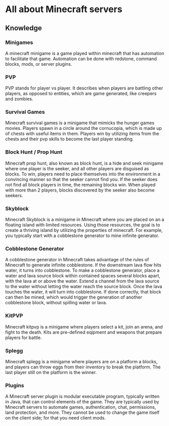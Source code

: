 # All about Minecraft servers

## Knowledge

### Minigames
A minecraft minigame is a game played within minecraft that has automation
to facilitate that game. Automation can be done with redstone, command blocks,
mods, or server plugins.

### PVP
PVP stands for player vs player. It describes when players are battling other
players, as opposed to entities, which are game generated, like creepers and zombies.

### Survival Games
Minecraft survival games is a minigame that mimicks the hunger games movies.
Players spawn in a circle around the cornucopia, which is made up of chests with
useful items in them. Players win by utilizing items from the chests and their
pvp skills to become the last player standing.

### Block Hunt / Prop Hunt
Minecraft prop hunt, also known as block hunt, is a hide and seek minigame where
one player is the seeker, and all other players are disguised as blocks. To win,
players need to place themselves into the environment in a convincing manner so that
the seeker cannot find you. If the seeker does not find all block players in time,
the remaining blocks win. When played with more than 2 players, blocks discovered by
the seeker also become seekers.

### Skyblock
Minecraft Skyblock is a minigame in Minecraft where you are placed on an a
floating island with limited resources. Using those resources, the goal is to create
a thriving island by utilizing the properties of minecraft. For example, you
typically start with a cobblestone generator to mine infinite generator.

### Cobblestone Generator
A cobblestone generator in Minecraft takes advantage of the rules of Minecraft
to generate infinite cobblestone. If the downstream lava flow hits water, it turns
into cobblestone. To make a cobblestone generator, place a water and lava source
block within contained spaces several blocks apart, with the lava at or above the
water. Extend a channel from the lava source to the water without letting the water
reach the source block. Once the lava touches the water, it will turn into
cobblestone. If done correctly, that block can then be mined, which would trigger
the generation of another cobblestone block, without spilling water or lava.

### KitPVP
Minecraft kitpvp is a minigame where players select a kit, join an arena, and
fight to the death. Kits are pre-defined eqipment and weapons that prepare players
for battle.

### Splegg
Minecraft splegg is a minigame where players are on a platform a blocks, and
players can throw eggs from their inventory to break the platform. The last player
still on the platform is the winner.

### Plugins
A Minecraft server plugin is modular executable program, typically written in Java,
that can control elements of the game. They are typically used by Minecraft servers
to automate games, authentication, chat, permissions, land protection, and more.
They cannot be used to change the game itself on the client side; for that you
need client mods.
